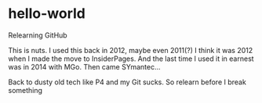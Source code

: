 # hello-world
Relearning GitHub


This is nuts.  I used this back in 2012, maybe even 2011(?) I think it was 2012 when I made the move to InsiderPages.  And the last time I used it in earnest was in 2014 with MGo.  Then came SYmantec... 

Back to dusty old tech like P4 and my Git sucks.  So relearn before I break something





